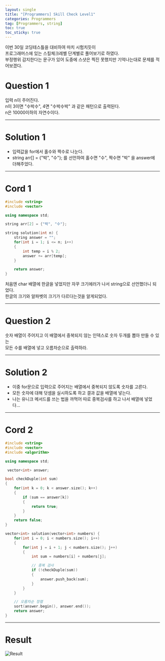 ```yaml
---
layout: single
title: "[Programmers] Skill Check Level1"
categories: Programmers
tag: [Programmers, string]
toc: true
toc_sticky: true
---
```


이번 30일 코딩테스틀을 대비하여 마치 시험치듯이  
프로그래머스에 있는 스킬체크레벨 단계별로 풀어보기로 하였다.  
부정행위 감지한다는 문구가 있어 도중에 스샷은 찍진 못했지만 기억나는대로 문제를 적어보겠다.  

# Question 1
입력 n이 주어진다.  
n이 3이면 "수박수", 4면 "수박수박" 과 같은 패턴으로 출력된다.  
n은 10000이하의 자연수이다.  

***

# Solution 1
- 입력값을 for에서 홀수와 짝수로 나눈다.  
- string arr[] = {"박", "수"}; 를 선언하여 홀수면 "수", 짝수면 "박" 을 answer에 더해주었다.

***

# Cord 1
```c++
#include <string>
#include <vector>

using namespace std;

string arr[2] = {"박", "수"};

string solution(int n) {
    string answer = "";
    for(int i = 1; i <= n; i++)
    {
        int temp = i % 2;
        answer += arr[temp];
    }

    return answer;
}
```

처음엔 char 배열에 한글을 넣었지만 자꾸 크기에러가 나서 string으로 선언했더니 되었다.  
한글의 크기와 알파벳의 크기가 다르다는것을 알게되었다.  

***

# Question 2
숫자 배열이 주어지고 이 배열에서 중복되지 않는 인덱스로 숫자 두개를 뽑아 만들 수 있는  
모든 수를 배열에 넣고 오름차순으로 출력하라.  

***

# Solution 2
- 이중 for문으로 입력으로 주어지는 배열에서 중복되지 않도록 숫자를 고른다.  
- 모든 숫자에 대해 덧셈을 실시하도록 하고 결과 값을 배열에 넣는다.
- 나는 유니크 메서드를 쓰는 법을 까먹어 따로 중복검사를 하고 나서 배열에 넣었다...

***

# Cord 2
```c++
#include <string>
#include <vector>
#include <algorithm>

using namespace std;

 vector<int> answer;

bool checkDuple(int sum)
{
    for(int k = 0; k < answer.size(); k++)
    {
        if (sum == answer[k]) 
        { 
            return true;
        }
    }
    return false;
}

vector<int> solution(vector<int> numbers) { 
    for(int i = 0; i < numbers.size(); i++)
    {
        for(int j = i + 1; j < numbers.size(); j++)
        {
            int sum = numbers[i] + numbers[j];

            // 중복 검사
            if (!checkDuple(sum))
            {
                answer.push_back(sum);
            }
        }
    }

    // 오름차순 정렬
    sort(answer.begin(), answer.end());
    return answer;
}
```

***

# Result 
![Result](https://user-images.githubusercontent.com/97664446/187074838-078c9ea9-2ea1-4363-aa18-5b1641e6bb96.PNG)
